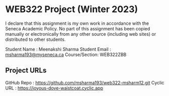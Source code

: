 # WEB322 Project (Winter 2023)

I declare that this assignment is my own work in accordance with the Seneca Academic Policy.
No part of this assignment has been copied manually or electronically from any other source
(including web sites) or distributed to other students.

Student Name  : Meenakshi Sharma
Student Email : msharma193@myseneca.ca
Course/Section: WEB322ZBB

## Project URLs
GitHub Repo   : https://github.com/msharma193/web322-msharm12.git
Cyclic URL    : https://joyous-dove-waistcoat.cyclic.app
